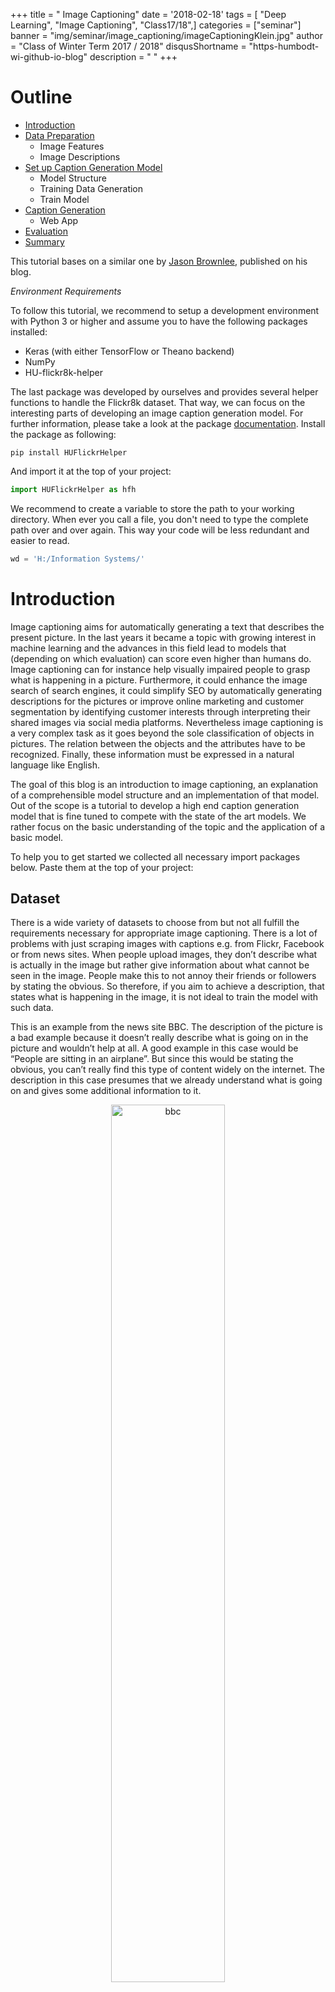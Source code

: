 +++
title = " Image Captioning"
date = '2018-02-18'
tags = [ "Deep Learning", "Image Captioning", "Class17/18",]
categories = ["seminar"]
banner = "img/seminar/image_captioning/imageCaptioningKlein.jpg"
author = "Class of Winter Term 2017 / 2018"
disqusShortname = "https-humbodt-wi-github-io-blog"
description = " "
+++


# Outline

* [Introduction](#introduction)
* [Data Preparation](#data-preparation)
  - Image Features
  - Image Descriptions
* [Set up Caption Generation Model](#set-up-caption-generation-model)
  - Model Structure
  - Training Data Generation
  - Train Model
* [Caption Generation](#caption-generation)
  - Web App
* [Evaluation](#evaluation)
* [Summary](#summary)

This tutorial bases on a similar one by [Jason Brownlee](https://machinelearningmastery.com/develop-a-deep-learning-caption-generation-model-in-python/), published on his blog.

*Environment Requirements*

To follow this tutorial, we recommend to setup a development environment with Python 3 or higher and assume you to have the following packages installed:

* Keras (with either TensorFlow or Theano backend)
* NumPy
* HU-flickr8k-helper

The last package was developed by ourselves and provides several helper functions to handle the Flickr8k dataset. That way, we can focus on the interesting parts of developing an image caption generation model. For further information, please take a look at the package [documentation](https://scm.cms.hu-berlin.de/remysimo/HUFlickrHelper). Install the package as following:

```
pip install HUFlickrHelper
```
And import it at the top of your project:

```python
import HUFlickrHelper as hfh
```

We recommend to create a variable to store the path to your working directory. When ever you call a file, you don't need to type the complete path over and over again. This way your code will be less redundant and easier to read.

```python
wd = 'H:/Information Systems/'
```

# Introduction

Image captioning aims for automatically generating a text that describes the present picture. In the last years it became a topic with growing interest in machine learning and the advances in this field lead to models that (depending on which evaluation) can score even higher than humans do. Image captioning can for instance help visually impaired people to grasp what is happening in a picture. Furthermore, it could enhance the image search of search engines, it could simplify SEO by automatically generating descriptions for the pictures or improve online marketing and customer segmentation by identifying customer interests through interpreting their shared images via social media platforms. Nevertheless image captioning is a very complex task as it goes beyond the sole classification of objects in pictures. The relation between the objects and the attributes have to be recognized. Finally, these information must be expressed in a natural language like English.

The goal of this blog is an introduction to image captioning, an explanation of a comprehensible model structure and an implementation of that model. Out of the scope is a tutorial to develop a high end caption generation model that is fine tuned to compete with the state of the art models. We rather focus on the basic understanding of the topic and the application of a basic model.

To help you to get started we collected all necessary import packages below. Paste them at the top of your project:

<script src="https://gist.github.com/sim-o-n/67c532b1723c257f2aabbf8522eea491.js"></script>

## Dataset

There is a wide variety of datasets to choose from but not all fulfill the requirements necessary for appropriate image captioning. There is a lot of problems with just scraping images with captions e.g. from Flickr, Facebook or from news sites. When people upload images, they don’t describe what is actually in the image but rather give information about what cannot be seen in the image. People make this to not annoy their friends or followers by stating the obvious. So therefore, if you aim to achieve a description, that states what is happening in the image, it is not ideal to train the model with such data.

This is an example from the news site BBC. The description of the picture is a bad example because it doesn’t really describe what is going on in the picture and wouldn’t help at all. A good example in this case would be “People are sitting in an airplane”. But since this would be stating the obvious, you can’t really find this type of content widely on the internet. The description in this case presumes that we already understand what is going on and gives some additional information to it.

<center>
  <img src="/blog/img/seminar/image_captioning/bbc.jpg" alt="bbc" width="60%">
  <p>Figure 1: A review is being launched into airlines' seating policies, the Civil Aviation Authority says. Source [BBC](http://www.bbc.com/news/uk-42931091).</p>
</center>


Another bad example is this description. This is from the IAPR-TC 12 dataset, which is described by actual people. They only have one description and they are usually too detailed and also describe things that don’t matter. As you can see in the figure the caption is very long and describes things that are irrelevant in order to understand what is going on in the picture. For example, the color of the roof of the houses in the background is not of matter neither are the “wooden mountains” in the background which, with bear eyes, is not identifiable if it is grass or trees from this distance. What would matter in order to understand the content of the image would be the grey truck driving on the street and maybe the little park on the side.

<center>
  <img src="/blog/img/seminar/image_captioning/bad_caption.jpg" alt="bad_caption" width="60%">
  <p>Figure 2: "A grey, loaded pick-up truck is driving in a grey street in the foreground; a white church with a yellow roof, white houses with red roofs and dark green trees behind it; a dark green, wooded mountain and white clouds in a blue sky in the background." From the IAPR-TC12 dataset by Grubinger et al. [[1]](#references)</p>
</center>

So enough of the bad examples, let’s look how a “good” dataset should look like. An image caption after Hodosh et al. (2013) [[2]](#references) should do a conceptual image description. There are three different ways to describe images that are commonly distinguished: conceptual, non-visual and perceptual. While non-visual description explains itself, perceptual descriptions are such, that capture low-level visual properties of images. Since we are not interested in non-visual elements and since we use a pre-trained model and don’t need low-level properties,
we need conceptual descriptions of images.  
Conceptual descriptions identify what is depicted in the image. While things in the images may be abstract, image understanding is mostly interested in concrete descriptions of the depicted scenes and entities, their attributes and relations as well as the events they participate in. Also the conceptual image description should be generic and not too specific in order to be able to generally describe images.

<center>
  <img src="/blog/img/seminar/image_captioning/flickr_example.png" alt="flickr_example" width="80%">
  <p>Figure 3: Picture and its five corresponding descriptions, from the Flickr8k dataset by Hodosh et al. [[2]](#references).</p>
</center>

The Flickr 8k dataset [[2]](#references), which is often used in image captioning competitions, have five different descriptions per image, that provide clear descriptions of the noticeable entities and events and are described by actual people. Different persons have different ways of describing things that are happening, therefore it is important to gather information from different perspectives. The average length of their descriptions is nearly half as long as the descriptions from the IAPR-TC12 dataset, which leads to only relevant element description. The people that described the images were told to describe the people, objects, scenes and activities that are shown in a picture without having any further information about the context in which it was taken. The result were conceptual descriptions that focus only on the information, that can be obtained from the image alone.

The dataset has 8000 images from Flickr and contains people and animals (mostly dogs) performing some action. We used ¾ of the data for training and ¼ for evaluation.


# Data Preparation

In this part you will learn how to prepare the image and text data.

## Image Data

In order to work with the image data in the following, we need to generate image features out of each image. To do so, we use the VGG 16 CNN developed by Karen Simonyan and Andrew Zisserman [[1]](#references). A pre-trained net saves us a lot of work and time because we don't need to develop and train an extra model to obtain image features. Especially training would be very time-consuming.

Since the VGG 16 model was originally developed for image object recognition we have to make some adjustments. After we get the VGG16 object, which is part of the Keras package, we need to get rid of the last layer, which is a softmax layer and performs the classification task.

The following `setup_vgg16()` function calls the VGG16 object from Keras, deletes the last layer and fixes the output. As a result, it returns the modified VGG16 model.

By calling `extract_feature()` we can generate an image feature using the modified VGG16 model. To do so we have to pass the image to the model calling the `load_img()` function and make some image pre-processing which the VGG16 model requires.  
In the end, the model returns a 4,096-element vector.

<script src="https://gist.github.com/sim-o-n/0d22dfec7ae2f2d6d7705e94f3035649.js"></script>

The `get_features()` function combines both previously defined methods and offers a handy way to generate features either for multiple images, by passing a directory or for a single image. However, the function returns a dictionary which maps the image identifier and its feature.

<script src="https://gist.github.com/sim-o-n/335b352809d8cf75aa7431d6db34bea9.js"></script>

Since it takes some time to generate all features for the dataset, it makes sense to save the dictionary for later use. You can use the `save_features()` function from our helper package to do so. Just pass the dictionary and a path and the features will be saved as a `.pkl` file.

## Text Data
As already described, the dataset provides five captions for each image and is split in a training, test and development set. Each set contains a bunch of image identifier. Let's start by importing the training set. You can easily use the `load_imageID_list()` form the helper package do to so.  

In the next step, load the descriptions form *Flickr8k.lemma.token.txt*. Again, use the `load_descriptions()` function from the helper package and store the descriptions in `raw_desc`. The function takes as parameters:

1. the path to the Flickr8k.lemma.token.txt file
2. the `dataset` object

As the variable name indicates, we need to pre-process the text data before we go on. In order to do so, call the `prepare_descriptions()` function and pass the `raw_desc` as the parameter. The function applies standard natural language operations to the data like:

* lowercase all words
* remove punctuation like .,-<>()
* remove hanging 's' and 'a'
* remove numbers

This will reduce the size of our vocabulary, which benefits the model performance later. Of cause, this also has a downside, since we discard data but we will come back to this in the last part of the tutorial. Save the cleaned data to `cleaned_desc`.

If we would talk about movies we had to add a big **spoiler mark** now because we have to add something which may not make much sense so far but will be very important later. Long story short, we need to wrap each caption into an artificial start and end sequence. We will explain this in the part ["Setup Caption Generation Model"](#setup-caption-generation-model) in more detail.
Let's define a function `wrap_descriptions()`, hand over the `cleaned_desc` and optional a `start` and `end` sequence. If you will not go with the default ones, be aware that these sequences must not already exist in the captions and do not contain spaces.
The function iterates over the descriptions by the image identifier and wraps each description into the start and end sequence and returns the updated dictionary.

Again in order to save some time, let's save the pre-processed and wrapped descriptions. Use the function `save_descriptions()` and hand over the `wrapped_desc` object and a path including a file name.

<script src="https://gist.github.com/sim-o-n/239b99229087a53242af295b81498496.js"></script>

Let's take a quick look at the data. For example, choose the first key in the dictionary and inspect how the descriptions changed in the pre-processing process:

<script src="https://gist.github.com/sim-o-n/5c5e2c2dee3afe39647ec93ac151f65c.js"></script>


> ### Take away from this part:
> In this part, you learned how to ...
>
> * ... import and use a pre-trained VGG16 model
> * ... generate image features
> * ... load and pre-process image descriptions of the Flickr8k dataset


# Set up Caption Generation Model

In this part of the tutorial, you will learn how to develop and implement a deep learning model to generate image captions. We will also take a look at how to modify the text data in order to train the model and finally train it.

But first, let's think about how the caption generation process should work in the end. As our goal is not to map an image to a specific caption but rather learn the relationship between image features and word sequences and between word sequences and single words our target is not a complete caption in the dataset but a single word. In other words, the model generates a new caption word by word based on a given image feature and a caption prefix.  
In the beginning, each caption only contains the artificial start sequence (which we introduced in the [previous part](#text-data)). We also need the image feature of the image the model should describe in the end. Both, the caption and the image feature vector will be passed to the model. The model will predict the word from the vocabulary which has the highest probability to follow the given caption prefix in combination with the image feature. The predicted word will be appended to the caption and will pass to the model again.  
As you noticed this is an iterative process, which will terminate in two ways. The first stopping criteria would be, that the model predicts the artificial end sequence as the next word. The second one is given by an upper bound of the caption length. We have to specify this bound in advance, which will also have an influence on the model's structure later. Either way, the model will terminate and output the generated caption. We illustrated the process in the flow-chart below.

<center>
  <img src="/blog/img/seminar/image_captioning/Flowchart.jpg" alt="generation-process" height="70%">
  <p>Figure 4: Flow-chart of the caption generation process.</p>
</center>


## Model Structure

*"What is the most suitable model structure?"*, this may be one of the most important questions whenever developing a neural net. This question is not an easy one and can not easily be answered. A model will always be developed for a specific task, therefore no general answer can be given.  
However, there is some research about how to come up with a good model structure for a given task. In the field of image captioning Marc Tanti, et al. [[2]](#references) compared 16 different model architectures and determined the best one. In this tutorial we will follow their merge-add architecture, which is depicted in Figure 5 below:

<center>
  <img src="/blog/img/seminar/image_captioning/theoretic_model_structure.png" alt="theoretic_model_structure" width="60%">
  <p>Figure 5: Merge-add architecture by Marc Tanti, et al..</p>
</center>

This model architecture takes tow vectors as inputs:

1. image feature vector
2. word sequence vector


As you can see, the vectors get injected into two different parts in the model. Marc Tantie, et al. came to the conclusion, that models, where the text data and the image information are handled exclusively perform better. Later in the model, both vectors get merged. Since models with an LSTM layer performed slightly better than models with RNN layer in their experiments we will go with this approach.

After the LSTM layer processed the word sequence (in the following caption prefix) its output will be merged with the image feature vector. This merge step can be realized in the ways:

1. *merge-concat*: Concatenate the image feature vector and the caption prefix to one vector. The resulting vector has the length of the sum of the length of the input vectors.
2. *merge-add*: Add elementwise image feature vector and caption prefix vector together. The resulting vector has the same dimensions as the input vectors.
3. *merge-mult*: Multiply elementwise the image feature vector and caption prefix together. The resulting vector has the same dimensions as the input vectors.

A clear downside of the concatenate approach is the increase of dimensions of the resulting vector, which results in a more complex layer and requires more computational power in the end. In the following, we will go with the *merge-add* approach.

The last layer of the model, a softmax layer, finally outputs a probability distribution for all words in the vocabulary. In order to get the next word in the caption prefix, we only need to choose the word with the highest probability.

<hr>

Now you learned a bit more about the theoretical background, let's see how we can implement our knowledge in Python, using *Keras*:

Implement the `define_model_structure()` function as following:

<p>
  <strong style="color:#FABC00;">Image feature input</strong>
</p>

The first input takes the 4,096-element image feature vectors (which we generated [here](#image-data)). Therefore its input shape has to be of the same size as the vector. We add a *dropout* layer to prevent overfitting with a dropout rate of 0.5 and compress the vector size to 256 elements in a *dense* layer (using a Rectified Linear Unit (ReLU) function).

<p id="caption-prefix-input">
  <strong style="color:#2980B9;">Caption prefix input</strong>
</p>

The second input takes the caption prefix vector. The shape of this input may vary. Basically, it acts as an upper bound of the caption length the model will be able to generate later (see again [here](#setup-caption-generation-model)). Intuitively it would not make sense to train the model to predict longer captions as in the dataset, which represents the ground truth. Use the `get_max_length()` function to get the number of words of the longest caption in the dataset later. The `flat_descriptions()` function is part of our helper package.  
The next layer is an *embedding* layer. We need this to handle a zero padding we may need to add to the caption prefix later. This way we can tell the model to ignore the padding because it does not contain any information for the model to learn. We also increase the dimension of the input vector to 256 elements and apply a *dropout* rate of 0.5 to the data. Finally, we pass the data into the *LSTM* layer of the model.

<p>
  <strong style="color:#2ECC37;">Merge and prediction step</strong>
</p>

After the caption prefix vector got processed by the LSTM layer and the image feature vector also got compressed to the same dimensions they get merged by a simple *add* layer. The layer adds both vectors elementwise into a single vector by preserving the original dimensions of the input vectors. Afterward, the vector gets past into another *dense* layer with a ReLU activation function. The last layer in the model is also a *dense* layer. Instead of a ReLU function, it uses a softmax function in order to create a probability distribution over the complete vocabulary. In other words, it predicts for each word the probability to follow the given caption prefix in combination with the image feature. Therefore the size of the output layer has to be equal to the number of unique words in the vocabulary. Use the `get_vocab_size()` function to obtain this number.

As suggested in the literature, we use a categorical cross-entropy cost function, since our target variable is in categorical format (see [next part](#training-data-generation) for details) as well as Adam as optimizer method.

<script src="https://gist.github.com/sim-o-n/1b564b79be04302bedea0b84b9bd4381.js"></script>

The handy `plot_model()` function, which comes with Keras, plots any model structure and saves it as a picture. This way you can quickly get an overview of a model. This is how our model looks like (we added the boxes):

<center>
  <img src="/blog/img/seminar/image_captioning/keras_model.jpg" alt="theoretic_model_structure" width="60%">
  <p>Figure 6: The model structure.</p>
</center>

> ### Take away from this part:
> In this part, you learned how ...
>
> * ... the caption generation process works
> * ... to set up a suitable model with *Keras*

## Training Data Generation

In the following, we will explain how to generate a training set from the given dataset for our model. In general, neural networks work that way, that they learn to map some data *X* to some target *Y*, e.g. a label (in case Y is known in the training data, this is known as supervised learning).  
In our case *X* consists out of two parts, *X1* the image data and *X2* the captions aka caption prefixes. As our goal is not to map an image to a specific caption but rather learn the relationship between image features and caption prefixes and between caption prefixes and single words our target *Y* is not a complete caption in the dataset but a single word. In other words, the model generates a new caption word by word based on a given image feature and a caption prefix. Therefore the caption generation process is an iterative one. After a new word got predicted by the model it will be appended to the existing prefix and will feed into the model again as already explained in the [Setup Caption Generation Model](#setup-caption-generation-model) part.

*What are X1, X2 and Y?*  

* *X1*: image feature vector
* *X2*: caption prefix
* *Y*: next word

Now consider the following, pre-processed caption from the dataset. You can think of a table, where each row symbolizes one iteration in the model:

<center>

<p>
  <p style="font-size: 1.5em">"startword person climb up snowy mountain endword"</p>
</p>

  <style type="text/css">
  .tg  {border-collapse:collapse;border-spacing:0;border-color:#ccc;}
  .tg td{padding:10px 5px;border-style:solid;border-width:0px;overflow:hidden;word-break:normal;border-color:#ccc;color:#333;background-color:#fff;}
  .tg th{font-weight:normal;padding:10px 5px;border-style:solid;border-width:0px;overflow:hidden;word-break:normal;border-color:#ccc;color:#333;background-color:#f0f0f0;}
  .tg .tg-yw4l{vertical-align:top}
  </style>
  <table class="tg">
    <tr>
      <th class="tg-yw4l"><strong>X1</strong> (image feature)</th>
      <th class="tg-yw4l"><strong>X2</strong> (caption prefix)</th>
      <th class="tg-yw4l"><strong>Y</strong> (next word)</th>
    </tr>
    <tr>
      <td class="tg-yw4l">vec(4,096)</td>
      <td class="tg-yw4l">0 0 0 0 0 startword</td>
      <td class="tg-yw4l">person</td>
    </tr>
    <tr>
      <td style="background-color: #f7f7f7;" class="tg-yw4l">vec(4,096)</td>
      <td style="background-color: #f7f7f7;" class="tg-yw4l">0 0 0 0 startword person</td>
      <td style="background-color: #f7f7f7;" class="tg-yw4l">climb</td>
    </tr>
    <tr>
      <td class="tg-yw4l">vec(4,096)</td>
      <td class="tg-yw4l">0 0 0 startword person climb</td>
      <td class="tg-yw4l">up</td>
    </tr>
    <tr>
      <td style="background-color: #f7f7f7;" class="tg-yw4l">vec(4,096)</td>
      <td style="background-color: #f7f7f7;" class="tg-yw4l">0 0 startword person climb up</td>
      <td style="background-color: #f7f7f7;" class="tg-yw4l">snowy</td>
    </tr>
    <tr>
      <td class="tg-yw4l">vec(4,096)</td>
      <td class="tg-yw4l">0 startword person climb up snowy</td>
      <td class="tg-yw4l">mountain</td>
    </tr>
    <tr>
      <td style="background-color: #f7f7f7;" class="tg-yw4l">vec(4,096)</td>
      <td style="background-color: #f7f7f7;" class="tg-yw4l">startword person climb up snowy mountain</td>
      <td style="background-color: #f7f7f7;" class="tg-yw4l">endword</td>
    </tr>
  </table>
</center>

You will notice, that we add zeros to some of the caption prefixes. This is the padding we talked about when [setting up the caption prefix input](#caption-prefix-input) for the model. This is necessary since each layer of a neural network has a fixed number of input nodes. Therefore any input sequence has to be of the same length.

In the next step, we have to transform the caption prefixes and our target *Y* into a machine-readable format. For the caption prefixes, an easy way is to encode each unique word to an integer and replace the actual words by their numeric representation. To encode the words we will use a `Tokenizer` object from *Keras* in the following.  
To encode our target *Y* we will use one-hot encoding. This way we kind of simulate a probability distribution for each word in the vocabulary at each step in the learning process where the probability for one word will be 1 and for all other words 0. After encoding our table may look like this:

<center>

<style type="text/css">
.tg  {border-collapse:collapse;border-spacing:0;border-color:#ccc;width: 70%;}
.tg td{font-family:Arial, sans-serif;font-size:14px;padding:10px 5px;border-style:solid;border-width:0px;overflow:hidden;word-break:normal;border-color:#ccc;color:#333;}
.tg th{font-family:Arial, sans-serif;font-size:14px;font-weight:normal;padding:10px 5px;border-style:solid;border-width:0px;overflow:hidden;word-break:normal;border-color:#ccc;color:#333;background-color:#f0f0f0;}
.tg .tg-yw4l{vertical-align:top}
</style>
<table class="tg">
  <tr>
    <th class="tg-yw4l"><strong>X1</strong> (image feature)</th>
    <th class="tg-yw4l"><strong>X2</strong> (caption prefix)</th>
    <th class="tg-yw4l"><strong>Y</strong> (next word)</th>
  </tr>
  <tr>
    <td class="tg-yw4l">vec(4,096)</td>
    <td class="tg-yw4l">[0 0 0 0 0 1]</td>
    <td class="tg-yw4l">[0 1 0 0 0 0 0]</td>
  </tr>
  <tr>
    <td style="background-color: #f7f7f7;" class="tg-yw4l">vec(4,096)</td>
    <td style="background-color: #f7f7f7;"  class="tg-yw4l">[0 0 0 0 1 2]</td>
    <td style="background-color: #f7f7f7;"  class="tg-yw4l">[0 0 1 0 0 0 0]</td>
  </tr>
  <tr>
    <td class="tg-yw4l">vec(4,096)</td>
    <td class="tg-yw4l">[0 0 0 1 2 3]</td>
    <td class="tg-yw4l">[0 0 0 1 0 0 0]</td>
  </tr>
  <tr>
    <td style="background-color: #f7f7f7;"  class="tg-yw4l">vec(4,096)</td>
    <td style="background-color: #f7f7f7;"  class="tg-yw4l">[0 0 1 2 3 4]</td>
    <td style="background-color: #f7f7f7;"  class="tg-yw4l">[0 0 0 0 1 0 0]</td>
  </tr>
  <tr>
    <td class="tg-yw4l">vec(4,096)</td>
    <td class="tg-yw4l">[0 1 2 3 4 5]</td>
    <td class="tg-yw4l">[0 0 0 0 0 1 0]</td>
  </tr>
  <tr>
    <td style="background-color: #f7f7f7;"  class="tg-yw4l">vec(4,096)</td>
    <td style="background-color: #f7f7f7;"  class="tg-yw4l">[1 2 3 4 5 6]</td>
    <td style="background-color: #f7f7f7;"  class="tg-yw4l">[0 0 0 0 0 0 1]</td>
  </tr>
</table>

</center>

<hr>

Let's see how we can code this in Python:

To fit a tokenizer on our data, implement the `fit_tokenizer()` function, which takes the pre-processed descriptions as an input parameter. Once you fit the tokenizer, you may save to object for later use.

<script src="https://gist.github.com/sim-o-n/1c78928c0910bf1d38565e5e4e198935.js"></script>

To automate the previously described procedure we will implement the `create_sequences()` function. Its input parameters are *a tokenizer object, the preprocessed descriptions, the image features and the length of the longest caption*. Each column will now be represented as a `list()`. The first loop iterates over the image identifier. In the second loop each caption of the selected image will first be encoded by the tokenizer and then be processed in the third loop as follows:

1. split the encoded caption into *X2* and *Y*
2. add zero padding to *X2* (here the `length` parameter comes into play)
3. one-hot encode *Y*
4. append each `list()` with *X1*, *X2* and *Y*

<script src="https://gist.github.com/sim-o-n/a9cd759455c1ae31647a23d81161511d.js"></script>

Let's call the function and inspect its outcome:

<script src="https://gist.github.com/sim-o-n/0b8dc592fa9272e6dc17cd78a2a78d2b.js"></script>

### Train Model

So far we only load training data, to be able to train the model we will also need some test data for cross-validation. You can import and pre-process them the same way as the training data before.

<script src="https://gist.github.com/sim-o-n/ac6a5b2efb5a4dbcd2a67531a8da9892.js"></script>

After we generated the training and validation data we can now train the model.
Call the `model.fit()` function and hand over the *training data, number of epochs, callback and validation data*.  
*Keras* provides a handy way to monitor the skill of the trained model. At the end of every epoch, we will check the skill of the model with the validation set. If the skill improves we save the model. We will do this via the `callback` argument. But first, we need to specify where and what *Keras* should save. Use the `checkpoint` variable for this. We trained our model for 10 epochs, of cause you can choose a higher number. To train for one epoch takes between 30 and 40 minutes, depending on your hardware setting.

<script src="https://gist.github.com/sim-o-n/d4533dca306873bfa0fc845e2c30be93.js"></script>


> ### Take away from this part:
> In this part, you learned ...
>
> * ... what a tokenizer does and how to fit it
> * ... how to generate an appropriate data structure to train the model
> * ... how to train the model and monitor it process

# Caption Generation

So far you have learned how to prepare the image and text data, generate the required data format to train the model and to set up the model itself. In this part, you will learn how to finally predict a new caption for a new image.

<center>
  <img src="https://farm4.staticflickr.com/3610/3285180819_a9712fd2bc_b.jpg" alt="basketball_Jack_McClinton_by_jgirl4858 "width="40%">
  <p>Figure 7: Photo of two basketballers tackling the ball. Photo by [jgirl4858](https://www.flickr.com/photos/jgirl4858/3285180819), some rights reserved.</p>
</center>

Let's implement the `generate_caption()` function. It takes the following arguments: *the model, the tokenizer, an image feature vector and maximum length of the caption*. If you have chosen custom start and end sequences you also have to include them, otherwise, go with the default ones.  
We will track the probability of each word which was selected by the model to be next. This may give some interesting insides later. We will store this information in the variable `probabilities`, which is a list. The caption self will be stored in the variable `caption` as a string. In the beginning, this is equal to the start sequence. Remember, we need this to kick off the generation process as described [here](#setup-caption-generation-model).  
The following will be run in every iteration of the model until we meet one of the two stopping criteria as described in [this part](#setup-caption-generation-model).

1. encode the current caption prefix with the `tokenizer`
2. add a zero padding to the prefix
3. pass the prefix and the image feature into the `model` and get a probability distribution vector `yhat` in return
4. append the largest probability of `yhat` to the `probabilities` list
5. save the index of the largest probability in `yhat`
6. map this index to a word in the vocabulary using the `tokenizer` and the `map_id_to_word()` function from the helper package
7. append the word to the caption

At the end of each iteration, we will print the current length of the caption. Putting it together, the function looks like below:

<script src="https://gist.github.com/sim-o-n/93ac240b4e616237431b2c41f1f8f459.js"></script>

Now, we can finally generate our first caption. You can download the image in Figure 7 and save it as `basketball.jpg` in your project folder. Next load the `model` which performed best in training and the `tokenize` if the object is no longer alive in your workspace. Otherwise, skip this step. Before we can call the `generate_caption()` function we need to extract the image feature. Call `get_features()` and pass the path to the image. Finally call the `generate_caption()` function.

<script src="https://gist.github.com/sim-o-n/0c069b6a6a2986ad9e8be65f879f9883.js"></script>

Let's take a look at the result. We use the `matplotlib` package to plot the image.

<script src="https://gist.github.com/sim-o-n/4bf5a859fb729860d4cd45b4d3dd98fd.js"></script>

In the next step, you could get rid of the start and end sequence, but that's just some syntactic sugar. That's it. Now you know how to generate a caption for any image out there. In the next part, you will learn how to evaluate the model's performance and what possible improvements would be.

> ### Take away from this part:
> In this part, you learned ...
>
> * ... how to generate a caption for any new image

## Web App
For demonstration purposes we developed a web app for our image caption generation model with the [Dash framework](https://plot.ly/products/dash/) in Python. Just drag and drop or select a picture and the web app takes care of the rest. In [GitHub](https://github.com/severin1992/ImageCaptionApp) you find an instruction how to run the app.   
<center>
  <img src="https://raw.githubusercontent.com/severin1992/ImageCaptionApp/master/captionwebapp1.png" alt="Frontend of image caption web app"width="80%">
  <p>Figure 8: Image Caption Web App</p>
</center>

# Evaluation
In order to evaluate the performance of our model we test it by means of the BLEU score. The BLEU score was developed to automatically evaluate the quality of machine translations [5]. The closer a automatically translated candidate sentence is to a human translated reference sentence the better it is. The score is calculated by comparing the matching n-grams. As the closeness of a candidate translation to a reference translation is measured this metric can also be used to evaluate the generation of image captions. Here, we compare the closeness of a generated image caption to the original caption. <br>
By means of the [NLTK library](http://www.nltk.org/api/nltk.translate.html) in Python we calculated the BLEU scores for our model on the flickr 8k testset: <br>
<script src="https://gist.github.com/severin1992/c14d9d70c5b7dd1396193db957cd9982.js"></script>

So, the function takes the model, the descriptions of the test set, the features of the test set, the tokenizer and the max_length. The function generates the two lists predicted and actual and saves in them the generated caption by the model and the original captions and then calls the corpus_bleu functions. Before calling the function we need to load all files:

<script src="https://gist.github.com/severin1992/193a1bfa47222af69273b0fa1fcdab3f.js"></script>

Now we can call the function:
<script src="https://gist.github.com/severin1992/c55de1d4af0ef9150653722195e82c01.js"></script>


But what does that mean? As seen before in our example caption our model does not perfectly capture the image. Nevertheless, it grasps some key parts. And for a non opimized model it can reasonably keep up with the [state of the models](https://link.springer.com/article/10.1007/s11042-017-4593-1). These models reach a BLEU 1 score of 0.69 (respectiveley 0.48, 0.34 and 0.24 for BLEU 2, 3 and 4) on the Flickr8k dataset.

# Summary

In this tutorial you learned about the challenge of automatically generating image captions. It is a topic of growing interest in the field of machine learning and in practice it can help for instance visually impaired people of grasping the content of an image.  
You learned how to approach the right architecture and how to implement the model upon this architecture in *Keras*. To do so, you used the pre-trained VGG16, where you removed the last layer in order to obtain an image feature vector.
To train the  model we introduced you to the Flickr8k dataset that fulfills the necessary criteria of human generated conceptual descriptions.
Finally you learned how to evaluate the model by means of the BLUE score. Even though our model can not keep up with the state of the art models, it scores adequately for a non-optimized model on the BLEU score.

### References

[1] Michael Grubinger, Paul Clough, Henning Müller, and Thomas Deselaers. The IAPR TC-12
Benchmark – a New Evaluation Resource for Visual Information Systems. 2006.

[2] Micah Hodosh, Peter Young, and Julia Hockenmaier. Framing image description as a ranking task: Data, models and evaluation metrics. Journal of Artificial Intelligence Research, 47:853– 899, 2013    

[3] Karen Simonyan and Andrew Zisserman. Very deep convolutional networks for large-scale image recognition. arXiv preprint arXiv:1409.1556, 2014.  

[4] Marc Tanti, Albert Gatt, and Kenneth P. Camilleri. Where to put the Image in an Image Caption Generator. arXiv preprint arXiv:1703.09137, 2017.  

[5] Kishore Papineni, Salim Roukos,Todd Ward and Wei-Jing Zhu. BLEU: A method for automatic evaluation of machine translation. In Proceedings of the 40th Annual Meeting on Association for Computational Linguistics, pages 311–318. Association for Computational Linguistics, 2002.
